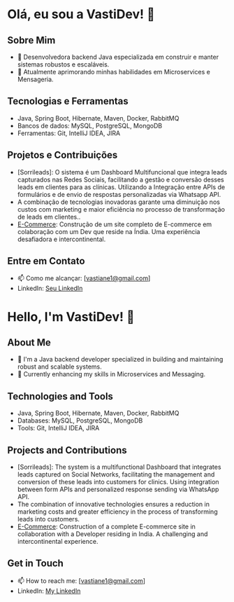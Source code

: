 # Olá, eu sou a VastiDev! 👋

## Sobre Mim
- 🔭 Desenvolvedora backend Java especializada em construir e manter sistemas robustos e escaláveis.
- 🌱 Atualmente aprimorando minhas habilidades em Microservices e Mensageria.

## Tecnologias e Ferramentas
- Java, Spring Boot, Hibernate, Maven, Docker, RabbitMQ
- Bancos de dados: MySQL, PostgreSQL, MongoDB
- Ferramentas: Git, IntelliJ IDEA, JIRA

## Projetos e Contribuições
- [Sorrileads]: O sistema é um Dashboard Multifuncional que integra leads capturados nas Redes Sociais, facilitando a gestão e conversão desses leads em clientes para as clínicas. Utilizando a Integração entre APIs de formulários e de envio de respostas personalizadas via Whatsapp API.
- A combinação de tecnologias inovadoras garante uma diminuição nos custos com marketing e maior eficiência no processo de transformação de leads em clientes..
- [E-Commerce](link-para-o-projeto): Construção de um site completo de E-commerce em colaboração com um Dev que reside na Índia. Uma experiência desafiadora e intercontinental.


## Entre em Contato
- 📫 Como me alcançar: [vastiane1@gmail.com]
- LinkedIn: [Seu LinkedIn](https://www.linkedin.com/in/vastidev/)

<!---
VastiDev/VastiDev is a ✨ special ✨ repository because its `README.md` (this file) appears on your GitHub profile.
You can click the Preview link to take a look at your changes.
--->
# Hello, I'm VastiDev! 👋

## About Me
- 🔭 I'm a Java backend developer specialized in building and maintaining robust and scalable systems.
- 🌱 Currently enhancing my skills in Microservices and Messaging.

## Technologies and Tools
- Java, Spring Boot, Hibernate, Maven, Docker, RabbitMQ
- Databases: MySQL, PostgreSQL, MongoDB
- Tools: Git, IntelliJ IDEA, JIRA

## Projects and Contributions
- [Sorrileads]: The system is a multifunctional Dashboard that integrates leads captured on Social Networks, facilitating the management and conversion of these leads into customers for clinics. Using integration between form APIs and personalized response sending via WhatsApp API.
- The combination of innovative technologies ensures a reduction in marketing costs and greater efficiency in the process of transforming leads into customers.
- [E-Commerce](link-to-the-project): Construction of a complete E-commerce site in collaboration with a Developer residing in India. A challenging and intercontinental experience.

## Get in Touch
- 📫 How to reach me: [vastiane1@gmail.com]
- LinkedIn: [My LinkedIn](https://www.linkedin.com/in/vastidev/)

